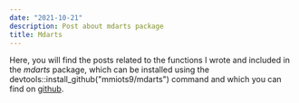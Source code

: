 ```yaml
---
date: "2021-10-21"
description: Post about mdarts package
title: Mdarts
---
```


Here, you will find the posts related to the functions I wrote and included in the *mdarts* package, which can be installed using the devtools::install_github("mmiots9/mdarts") command and which you can find on <a href="https://github.com/mmiots9/mdarts" target ="_ blank">github</a>.
